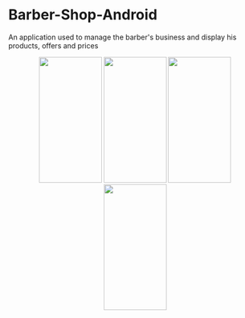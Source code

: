 # Barber-Shop-Android
An application used to manage the barber's business and display his products, offers and prices

 <p align="center">
     <img src="https://user-images.githubusercontent.com/47406119/141652123-4f9f1c8a-4610-43b5-9e85-2ea672f63264.png" width="125" height="250" />
     <img src="https://user-images.githubusercontent.com/47406119/141652127-08368c30-a85b-469f-8d76-b2df65b5d3db.png" width="125" height="250"/>
     <img src="https://user-images.githubusercontent.com/47406119/141652129-3999e7b8-be46-4dfe-acf9-3ceb71630115.png" width="125" height="250"/>
     <img src="https://user-images.githubusercontent.com/47406119/141652134-249720f7-ee86-4ef3-b504-5148a4dd3ac8.png" width="125" height="250"/>
</p>
